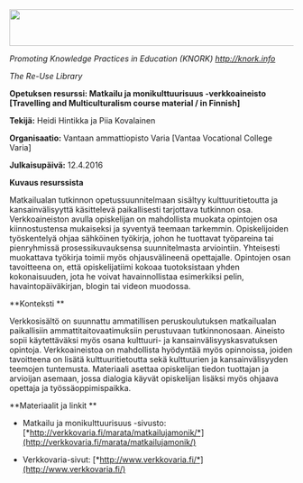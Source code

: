 <img src="md\img050/media/image01.png" width="624" height="65" />

*Promoting Knowledge Practices in Education (KNORK) http://knork.info*

*The Re-Use Library*

**Opetuksen resurssi: Matkailu ja monikulttuurisuus -verkkoaineisto \[Travelling and Multiculturalism course material / in Finnish\]**

**Tekijä:** Heidi Hintikka ja Piia Kovalainen

**Organisaatio:** Vantaan ammattiopisto Varia \[Vantaa Vocational College Varia\]

**Julkaisupäivä:** 12.4.2016

**Kuvaus resurssista**

Matkailualan tutkinnon opetussuunnitelmaan sisältyy kulttuuritietoutta ja kansainvälisyyttä käsittelevä paikallisesti tarjottava tutkinnon osa. Verkkoaineiston avulla opiskelijan on mahdollista muokata opintojen osa kiinnostustensa mukaiseksi ja syventyä teemaan tarkemmin. Opiskelijoiden työskentelyä ohjaa sähköinen työkirja, johon he tuottavat työpareina tai pienryhmissä prosessikuvauksensa suunnitelmasta arviointiin. Yhteisesti muokattava työkirja toimii myös ohjausvälineenä opettajalle. Opintojen osan tavoitteena on, että opiskelijatiimi kokoaa tuotoksistaan yhden kokonaisuuden, jota he voivat havainnollistaa esimerkiksi pelin, havaintopäiväkirjan, blogin tai videon muodossa.

**Konteksti **

Verkkosisältö on suunnattu ammatillisen peruskoulutuksen matkailualan paikallisiin ammattitaitovaatimuksiin perustuvaan tutkinnonosaan. Aineisto sopii käytettäväksi myös osana kulttuuri- ja kansainvälisyyskasvatuksen opintoja. Verkkoaineistoa on mahdollista hyödyntää myös opinnoissa, joiden tavoitteena on lisätä kulttuuritietoutta sekä kulttuurien ja kansainvälisyyden teemojen tuntemusta. Materiaali asettaa opiskelijan tiedon tuottajan ja arvioijan asemaan, jossa dialogia käyvät opiskelijan lisäksi myös ohjaava opettaja ja työssäoppimispaikka.

**Materiaalit ja linkit **

-   Matkailu ja monikulttuurisuus -sivusto: [*http://verkkovaria.fi/marata/matkailujamonik/*](http://verkkovaria.fi/marata/matkailujamonik/)

-   Verkkovaria-sivut: [*http://www.verkkovaria.fi/*](http://www.verkkovaria.fi/)


